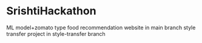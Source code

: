 # SrishtiHackathon
ML model+zomato type food recommendation website  in main branch
style transfer project in style-transfer branch
